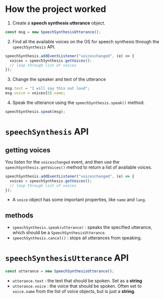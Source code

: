 # How the project worked

1. Create a **speech synthesis utterance** object.

```js
const msg = new SpeechSynthesisUtterance();
```

2. Find all the available voices on the OS for speech synthesis through the `speechSynthesis` API.

```javascript
speechSynthesis.addEventListener("voiceschanged", (e) => {
  voices = speechSynthesis.getVoices();
  // loop through list of voices
});
```

3. Change the speaker and text of the utterance

```js
msg.text = "I will say this out loud";
msg.voice = voices[0].name;
```

4. Speak the utterance using the `speechSynthesis.speak()` method.

```js
speechSynthesis.speak(msg);
```

# `speechSynthesis` API

## getting voices

You listen for the `voiceschanged` event, and then use the `speechSynthesis.getVoices()` method to return a list of available voices.

```js
speechSynthesis.addEventListener("voiceschanged", (e) => {
  voices = speechSynthesis.getVoices();
  // loop through list of voices
});
```

- A `voice` object has some important properties, like `name` and `lang`.

## methods

- `speechSynthesis.speak(utterance)` : speaks the specified utterance, which should be a `SpeechSynthesisUtterance`.
- `speechSynthesis.cancel()` : stops all utterances from speaking.

# `speechSynthesisUtterance` API

```js
const utterance = new SpeechSynthesisUtterance();
```

- `utterance.text` : the text that should be spoken. Set as a **string**
- `utterance.voice` : the voice that should be spoken. Often set to `voice.name` from the list of voice objects, but is just a **string**.
